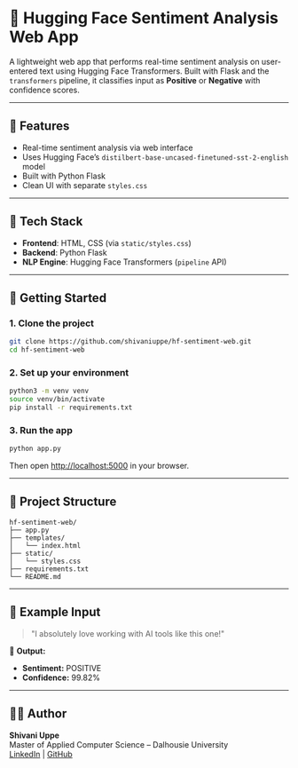 # 💬 Hugging Face Sentiment Analysis Web App

A lightweight web app that performs real-time sentiment analysis on user-entered text using Hugging Face Transformers. Built with Flask and the `transformers` pipeline, it classifies input as **Positive** or **Negative** with confidence scores.

---

## 🚀 Features

- Real-time sentiment analysis via web interface
- Uses Hugging Face’s `distilbert-base-uncased-finetuned-sst-2-english` model
- Built with Python Flask
- Clean UI with separate `styles.css`

---

## 🧠 Tech Stack

- **Frontend**: HTML, CSS (via `static/styles.css`)
- **Backend**: Python Flask
- **NLP Engine**: Hugging Face Transformers (`pipeline` API)

---

## 🧰 Getting Started

### 1. Clone the project

```bash
git clone https://github.com/shivaniuppe/hf-sentiment-web.git
cd hf-sentiment-web
```

### 2. Set up your environment

```bash
python3 -m venv venv
source venv/bin/activate
pip install -r requirements.txt
```

### 3. Run the app

```bash
python app.py
```

Then open [http://localhost:5000](http://localhost:5000) in your browser.

---

## 📂 Project Structure

```
hf-sentiment-web/
├── app.py
├── templates/
│   └── index.html
├── static/
│   └── styles.css
├── requirements.txt
└── README.md
```

---

## 🧪 Example Input

> "I absolutely love working with AI tools like this one!"

🧠 **Output:**
- **Sentiment:** POSITIVE
- **Confidence:** 99.82%

---


## 👩‍💻 Author

**Shivani Uppe**  
Master of Applied Computer Science – Dalhousie University  
[LinkedIn](https://www.linkedin.com/in/shivaniuppe) | [GitHub](https://github.com/shivaniuppe)
